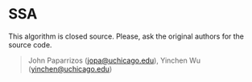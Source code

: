 # SSA

This algorithm is closed source. Please, ask the original authors for the source code.

 > John Paparrizos (jopa@uchicago.edu), Yinchen Wu (yinchen@uchicago.edu)

